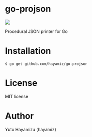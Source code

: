 # go-projson

[<img src="https://travis-ci.org/hayamiz/go-projson.svg?branch=master" />](https://travis-ci.org/hayamiz/go-projson)

Procedural JSON printer for Go

# Installation

```
$ go get github.com/hayamiz/go-projson
```

# License

MIT license

# Author

Yuto Hayamizu (hayamiz)
